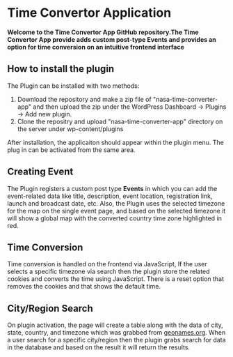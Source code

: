# Time Convertor Application

**Welcome to the Time Convertor App GitHub repository.The Time Convertor App provide adds custom post-type Events and provides an option for time conversion on an intuitive frontend interface**
## How to install the plugin
The Plugin can be installed with two methods:
1. Download the repository and make a zip file of "nasa-time-converter-app" and then upload the zip under the WordPress Dashboard -> Plugins -> Add new plugin.
2. Clone the repositry and upload "nasa-time-converter-app" directory on the server under wp-content/plugins 

After installation, the applicaiton should appear within the plugin menu.  The plug in can be activated from the same area.

## Creating Event
The Plugin registers a custom post type **Events** in which you can add the event-related data like title, description, event location, registration link, launch and broadcast date, etc. Also, the Plugin uses the selected timezone for the map on the single event page, and based on the selected timezone it will show a global map with the converted country time zone highlighted in red.

## Time Conversion
Time conversion is handled on the frontend via JavaScript, If the user selects a specific timezone via search then the plugin store the related cookies and converts the time using JavaScript. There is a reset option that removes the cookies and that shows the default time. 

## City/Region Search
On plugin activation, the page will create a table along with the data of city, state, country, and timezone which was grabbed from [geonames.org](http://www.geonames.org/). When a user search for a specific city/region then the plugin grabs search for data in the database and based on the result it will return the results.
